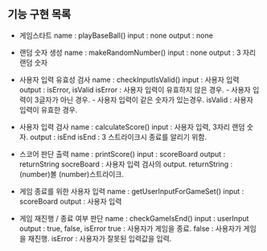 ## 기능 구현 목록

- 게임스타트
    name : playBaseBall()
    input : none
    output : none

- 랜덤 숫자 생성
    name : makeRandomNumber()
    input : none
    output : 3 자리 랜덤 숫자

- 사용자 입력 유효성 검사
    name : checkInputIsValid()
    input : 사용자 입력
    output : isError, isValid
    isError : 사용자 입력이 유효하지 않은 경우.
        - 사용자 입력이 3글자가 아닌 경우.
        - 사용자 입력이 같은 숫자가 있는경우.
    isValid : 사용자 입력이 유효한 경우.

- 사용자 입력 검사
    name : calculateScore()
    input : 사용자 입력, 3자리 랜덤 숫자.
    output : isEnd
    isEnd : 3 스트라이크시 종료를 알리기 위함.

- 스코어 판단 출력
    name : printScore()
    input : scoreBoard
    output : returnString
    socreBoard : 사용자 입력 검사의 output.
    returnString : (number)볼 (number)스트라이크.

- 게임 종료를 위한 사용자 입력
    name : getUserInputForGameSet()
    input : scoreBoard
    output : 사용자 입력

- 게임 재진행 / 종료 여부 판단
    name : checkGameIsEnd()
    input : userInput
    output : true, false, isError
    true : 사용자가 게임을 종료.
    false : 사용자가 게임을 재진행.
    isError : 사용자가 잘못된 입력값을 입력.